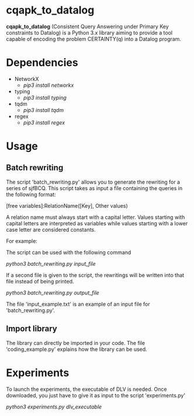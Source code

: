 # __cqapk_to_datalog__
__cqapk_to_datalog__ (Consistent Query Answering under Primary Key constraints to Datalog) is a Python 3.x library aiming to provide a tool capable of encoding the problem CERTAINTY(q) into a Datalog program.

# Dependencies
- NetworkX 
    - *pip3 install networkx*
- typing
    - *pip3 install typing*
- tqdm
    - *pip3 install tqdm*
- regex
    - *pip3 install regex*

# Usage
## Batch rewriting
The script 'batch_rewriting.py' allows you to generate the rewriting for a series of sjfBCQ. This script takes as input a file containing the queries in the following format:

[free variables]:RelationName([Key], Other values)

A relation name must always start with a capital letter. Values starting with capital letters are interpreted as variables while values starting with a lower case letter are considered constants.

For example:

[X,Y]:R([X,a],Y),S([Y],Z)


The script can be used with the following command

*python3 batch_rewriting.py input_file*

If a second file is given to the script, the rewritings will be written into that file instead of being printed.

*python3 batch_rewriting.py output_file*

The file 'input_example.txt' is an example of an input file for 'batch_rewriting.py'.


## Import library
The library can directly be imported in your code. The file 'coding_example.py' explains how the library can be used.


# Experiments
To launch the experiments, the executable of DLV is needed. Once downloaded, you just have to give it as input to the script 'experiments.py'

*python3 experiments.py dlv_executable*

